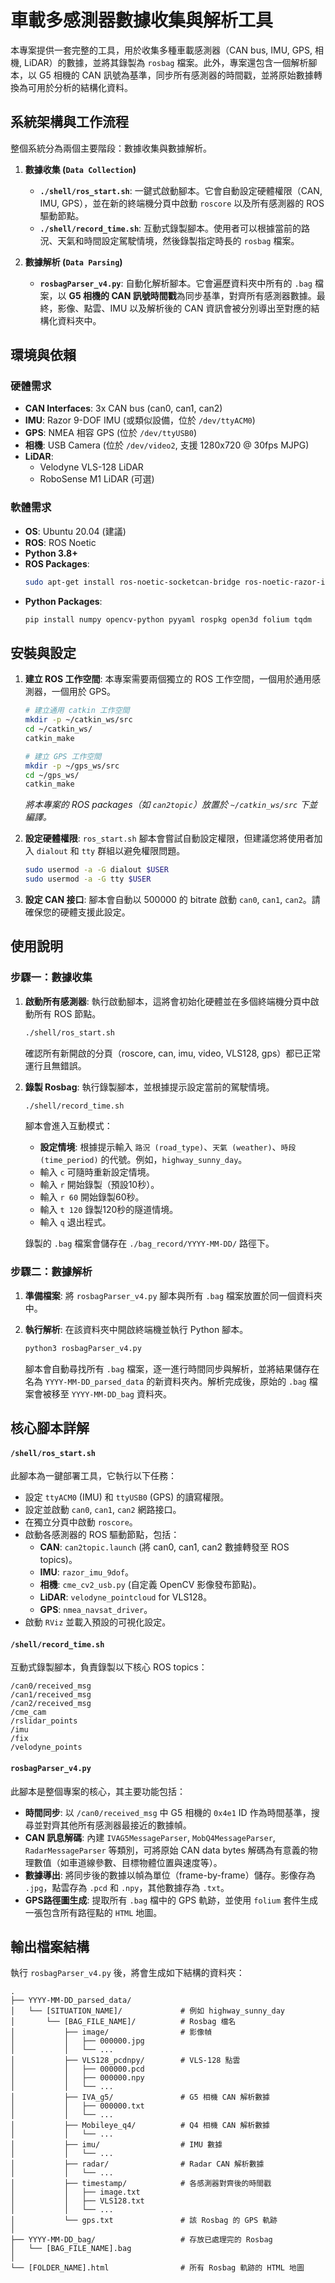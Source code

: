 # 車載多感測器數據收集與解析工具

本專案提供一套完整的工具，用於收集多種車載感測器（CAN bus, IMU, GPS, 相機, LiDAR）的數據，並將其錄製為 `rosbag` 檔案。此外，專案還包含一個解析腳本，以 G5 相機的 CAN 訊號為基準，同步所有感測器的時間戳，並將原始數據轉換為可用於分析的結構化資料。

## 系統架構與工作流程

整個系統分為兩個主要階段：數據收集與數據解析。

1.  **數據收集 (`Data Collection`)**
    * **`./shell/ros_start.sh`**: 一鍵式啟動腳本。它會自動設定硬體權限（CAN, IMU, GPS），並在新的終端機分頁中啟動 `roscore` 以及所有感測器的 ROS 驅動節點。
    * **`./shell/record_time.sh`**: 互動式錄製腳本。使用者可以根據當前的路況、天氣和時間設定駕駛情境，然後錄製指定時長的 `rosbag` 檔案。

2.  **數據解析 (`Data Parsing`)**
    * **`rosbagParser_v4.py`**: 自動化解析腳本。它會遍歷資料夾中所有的 `.bag` 檔案，以 **G5 相機的 CAN 訊號時間戳**為同步基準，對齊所有感測器數據。最終，影像、點雲、IMU 以及解析後的 CAN 資訊會被分別導出至對應的結構化資料夾中。

## 環境與依賴

### 硬體需求
* **CAN Interfaces**: 3x CAN bus (can0, can1, can2)
* **IMU**: Razor 9-DOF IMU (或類似設備，位於 `/dev/ttyACM0`)
* **GPS**: NMEA 相容 GPS (位於 `/dev/ttyUSB0`)
* **相機**: USB Camera (位於 `/dev/video2`, 支援 1280x720 @ 30fps MJPG)
* **LiDAR**:
    * Velodyne VLS-128 LiDAR
    * RoboSense M1 LiDAR (可選)

### 軟體需求
* **OS**: Ubuntu 20.04 (建議)
* **ROS**: ROS Noetic
* **Python 3.8+**
* **ROS Packages**:
    ```bash
    sudo apt-get install ros-noetic-socketcan-bridge ros-noetic-razor-imu-9dof ros-noetic-nmea-navsat-driver ros-noetic-velodyne
    ```
* **Python Packages**:
    ```bash
    pip install numpy opencv-python pyyaml rospkg open3d folium tqdm
    ```

## 安裝與設定

1.  **建立 ROS 工作空間**:
    本專案需要兩個獨立的 ROS 工作空間，一個用於通用感測器，一個用於 GPS。

    ```bash
    # 建立通用 catkin 工作空間
    mkdir -p ~/catkin_ws/src
    cd ~/catkin_ws/
    catkin_make
    
    # 建立 GPS 工作空間
    mkdir -p ~/gps_ws/src
    cd ~/gps_ws/
    catkin_make
    ```
    *將本專案的 ROS packages（如 `can2topic`）放置於 `~/catkin_ws/src` 下並編譯。*

2.  **設定硬體權限**:
    `ros_start.sh` 腳本會嘗試自動設定權限，但建議您將使用者加入 `dialout` 和 `tty` 群組以避免權限問題。
    ```bash
    sudo usermod -a -G dialout $USER
    sudo usermod -a -G tty $USER
    ```

3.  **設定 CAN 接口**:
    腳本會自動以 500000 的 bitrate 啟動 `can0`, `can1`, `can2`。請確保您的硬體支援此設定。

## 使用說明

### 步驟一：數據收集

1.  **啟動所有感測器**:
    執行啟動腳本，這將會初始化硬體並在多個終端機分頁中啟動所有 ROS 節點。
    ```bash
    ./shell/ros_start.sh
    ```
    確認所有新開啟的分頁（roscore, can, imu, video, VLS128, gps）都已正常運行且無錯誤。

2.  **錄製 Rosbag**:
    執行錄製腳本，並根據提示設定當前的駕駛情境。
    ```bash
    ./shell/record_time.sh
    ```
    腳本會進入互動模式：
    * **設定情境**: 根據提示輸入 `路況 (road_type)`、`天氣 (weather)`、`時段 (time_period)` 的代號。例如，`highway_sunny_day`。
    * 輸入 `c` 可隨時重新設定情境。
    * 輸入 `r` 開始錄製（預設10秒）。
    * 輸入 `r 60` 開始錄製60秒。
    * 輸入 `t 120` 錄製120秒的隧道情境。
    * 輸入 `q` 退出程式。

    錄製的 `.bag` 檔案會儲存在 `./bag_record/YYYY-MM-DD/` 路徑下。

### 步驟二：數據解析

1.  **準備檔案**:
    將 `rosbagParser_v4.py` 腳本與所有 `.bag` 檔案放置於同一個資料夾中。

2.  **執行解析**:
    在該資料夾中開啟終端機並執行 Python 腳本。
    ```bash
    python3 rosbagParser_v4.py
    ```
    腳本會自動尋找所有 `.bag` 檔案，逐一進行時間同步與解析，並將結果儲存在名為 `YYYY-MM-DD_parsed_data` 的新資料夾內。解析完成後，原始的 `.bag` 檔案會被移至 `YYYY-MM-DD_bag` 資料夾。

## 核心腳本詳解

#### `/shell/ros_start.sh`
此腳本為一鍵部署工具，它執行以下任務：
* 設定 `ttyACM0` (IMU) 和 `ttyUSB0` (GPS) 的讀寫權限。
* 設定並啟動 `can0`, `can1`, `can2` 網路接口。
* 在獨立分頁中啟動 `roscore`。
* 啟動各感測器的 ROS 驅動節點，包括：
    * **CAN**: `can2topic.launch` (將 can0, can1, can2 數據轉發至 ROS topics)。
    * **IMU**: `razor_imu_9dof`。
    * **相機**: `cme_cv2_usb.py` (自定義 OpenCV 影像發布節點)。
    * **LiDAR**: `velodyne_pointcloud` for VLS128。
    * **GPS**: `nmea_navsat_driver`。
* 啟動 `RViz` 並載入預設的可視化設定。

#### `/shell/record_time.sh`
互動式錄製腳本，負責錄製以下核心 ROS topics：
```
/can0/received_msg
/can1/received_msg
/can2/received_msg
/cme_cam
/rslidar_points
/imu
/fix
/velodyne_points
```

#### `rosbagParser_v4.py`
此腳本是整個專案的核心，其主要功能包括：
* **時間同步**: 以 `/can0/received_msg` 中 G5 相機的 `0x4e1` ID 作為時間基準，搜尋並對齊其他所有感測器最接近的數據幀。
* **CAN 訊息解碼**: 內建 `IVAG5MessageParser`, `MobQ4MessageParser`, `RadarMessageParser` 等類別，可將原始 CAN data bytes 解碼為有意義的物理數值（如車道線參數、目標物體位置與速度等）。
* **數據導出**: 將同步後的數據以幀為單位（frame-by-frame）儲存。影像存為 `.jpg`，點雲存為 `.pcd` 和 `.npy`，其他數據存為 `.txt`。
* **GPS路徑圖生成**: 提取所有 `.bag` 檔中的 GPS 軌跡，並使用 `folium` 套件生成一張包含所有路徑點的 `HTML` 地圖。

## 輸出檔案結構

執行 `rosbagParser_v4.py` 後，將會生成如下結構的資料夾：
```
.
├── YYYY-MM-DD_parsed_data/
│   └── [SITUATION_NAME]/             # 例如 highway_sunny_day
│       └── [BAG_FILE_NAME]/          # Rosbag 檔名
│           ├── image/                # 影像幀
│           │   ├── 000000.jpg
│           │   └── ...
│           ├── VLS128_pcdnpy/        # VLS-128 點雲
│           │   ├── 000000.pcd
│           │   ├── 000000.npy
│           │   └── ...
│           ├── IVA_g5/               # G5 相機 CAN 解析數據
│           │   ├── 000000.txt
│           │   └── ...
│           ├── Mobileye_q4/          # Q4 相機 CAN 解析數據
│           │   └── ...
│           ├── imu/                  # IMU 數據
│           │   └── ...
│           ├── radar/                # Radar CAN 解析數據
│           │   └── ...
│           ├── timestamp/            # 各感測器對齊後的時間戳
│           │   ├── image.txt
│           │   ├── VLS128.txt
│           │   └── ...
│           └── gps.txt               # 該 Rosbag 的 GPS 軌跡
│
├── YYYY-MM-DD_bag/                   # 存放已處理完的 Rosbag
│   └── [BAG_FILE_NAME].bag
│
└── [FOLDER_NAME].html                # 所有 Rosbag 軌跡的 HTML 地圖
```
